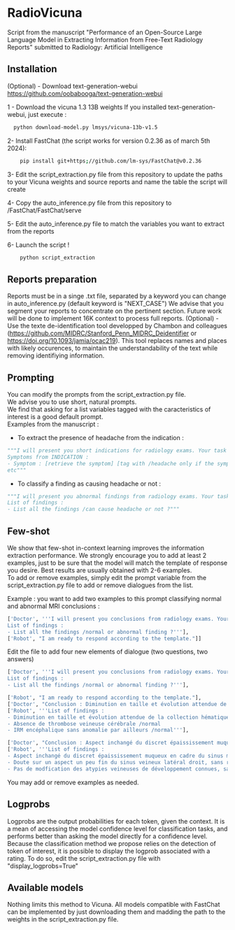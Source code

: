 # RadioVicuna
Script from the manuscript "Performance of an Open-Source Large Language Model in Extracting Information from Free-Text Radiology Reports" submitted to Radiology: Artificial Intelligence

## Installation

(Optional) - Download text-generation-webui https://github.com/oobabooga/text-generation-webui

1 - Download the vicuna 1.3 13B weights
If you installed text-generation-webui, just execute :

```bash
  python download-model.py lmsys/vicuna-13b-v1.5
```
2- Install FastChat (the script works for version 0.2.36 as of march 5th 2024):

```bash
    pip install git+https;//github.com/lm-sys/FastChat@v0.2.36
```
3- Edit the script_extraction.py file from this repository to update the paths to your Vicuna weights and source reports and name the table the script will create

4- Copy the auto_inference.py file from this repository to /FastChat/FastChat/serve

5- Edit the auto_inference.py file to match the variables you want to extract from the reports

6- Launch the script !

```bash
    python script_extraction
```


## Reports preparation

Reports must be in a singe .txt file, separated by a keyword you can change in auto_inference.py (default keyword is "NEXT_CASE")
We advise that you segment your reports to concentrate on the pertinent section. Future work will be done to implement 16K context to process full reports.
(Optional) - Use the texte de-identification tool developped by Chambon and colleagues (https://github.com/MIDRC/Stanford_Penn_MIDRC_Deidentifier or https://doi.org/10.1093/jamia/ocac219). This tool replaces names and places with likely occurences, to maintain the understandability of the text while removing identifiying information.

## Prompting

You can modify the prompts from the script_extraction.py file.  
We advise you to use short, natural prompts.  
We find that asking for a list variables tagged with the caracteristics of interest is a good default prompt.  
Examples from the manuscript :  

- To extract the presence of headache from the indication :  
```python
"""I will present you short indications for radiology exams. Your task is to list all the symptoms from the text and tell me if they correspond to headache (tag them with [/headache]) or to another symptom (tag them with [/other]). If there are no symptoms in the indication (for example "Suspicion de..."), just respond 'No symptom'. Keep to the text only. You will answer only according to this template (replacing the words between brackets with your answer): 
Symptoms from INDICATION : 
- Symptom : [retrieve the symptom] [tag with /headache only if the symptom is headache, else tag with /other]
etc"""
```

- To classify a finding as causing headache or not :
```python
"""I will present you abnormal findings from radiology exams. Your task is to list all the findings from them and tell me if they usually cause headache or not. Each conclusion is independant and should not influence your answer. You will answer only according to this template: 
List of findings : 
- List all the findings /can cause headache or not ?"""
```
## Few-shot

We show that few-shot in-context learning improves the information extraction performance. We strongly encourage you to add at least 2 examples, just to be sure that the model will match the template of response you desire.
Best results are usually obtained with 2-6 examples.  
To add or remove examples, simply edit the prompt variable from the script_extraction.py file to add or remove dialogues from the list. 
   
Example : you want  to add two examples to this prompt classifying normal and abnormal MRI conclusions :

```python
['Doctor', '''I will present you conclusions from radiology exams. Your task is to list all the findings from them and tell me if they correspond to normal or abnormal findings. Keep in mind, an abnormal finding may be described as stable or regressing. You will answer only according to this template: 
List of findings : 
- List all the findings /normal or abnormal finding ?'''],
['Robot', "I am ready to respond according to the template."]]
```
Edit the file to add four new elements of dialogue (two questions, two answers)  

```python
['Doctor', '''I will present you conclusions from radiology exams. Your task is to list all the findings from them and tell me if they correspond to normal or abnormal findings. Keep in mind, an abnormal finding may be described as stable or regressing. You will answer only according to this template: 
List of findings : 
- List all the findings /normal or abnormal finding ?'''],

['Robot', "I am ready to respond according to the template."],
['Doctor', "Conclusion : Diminution en taille et évolution attendue de la collection hématique sous-durale de la convexité gauche, sans effet de masse sur le parenchyme adjacent. Absence de thrombose veineuse cérébrale. IRM encéphalique sans anomalie par ailleurs."],
['Robot', '''List of findings : 
- Diminution en taille et évolution attendue de la collection hématique sous-durale de la convexité gauche, sans effet de masse sur le parenchyme adjacent /abnormal
- Absence de thrombose veineuse cérébrale /normal
- IRM encéphalique sans anomalie par ailleurs /normal'''],

['Doctor', "Conclusion : Aspect inchangé du discret épaississement muqueux en cadre du sinus maxillaire droit, à confronter aux données cliniques. Doute sur un aspect un peu fin du sinus veineux latéral droit, sans retentissement d'amont. Pas de modfication des atypies veineuses de développement connues, sans signe de remaniement hémorragique récent."],
['Robot', '''List of findings : 
- Aspect inchangé du discret épaississement muqueux en cadre du sinus maxillaire droit, à confronter aux données cliniques /abnormal
- Doute sur un aspect un peu fin du sinus veineux latéral droit, sans retentissement d'amont /abnormal
- Pas de modfication des atypies veineuses de développement connues, sans signe de remaniement hémorragique récent /abnormal''']]
```
You may add or remove examples as needed.

## Logprobs

Logprobs are the output probabilities for each token, given the context. It is a mean of accessing the model confidence level for classification tasks, and performs better than asking the model directly for a confidence level. Because the classification method we propose relies on the detection of token of interest, it is possible to display the logprob associated with a rating.
To do so, edit the script_extraction.py file with "display_logprobs=True"

## Available models

Nothing limits this method to Vicuna. All models compatible with FastChat can be implemented by just downloading them and madding the path to the weights in the script_extraction.py file.

